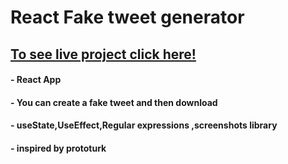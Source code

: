 # React Fake tweet generator

 ## [To see live project click here!](https://anilcosarss-fake-tweet.surge.sh/)
 
#### - React App
#### - You can create a fake tweet and then download
#### - useState,UseEffect,Regular expressions ,screenshots library
#### - inspired by prototurk


